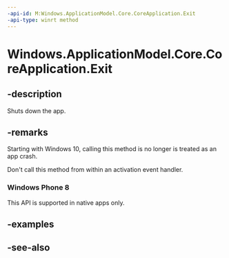 ```yaml
---
-api-id: M:Windows.ApplicationModel.Core.CoreApplication.Exit
-api-type: winrt method
---
```


<!-- Method syntax
public void Exit()
-->

# Windows.ApplicationModel.Core.CoreApplication.Exit

## -description
Shuts down the app.

## -remarks
Starting with Windows 10, calling this method is no longer is treated as an app crash.

Don't call this method from within an activation event handler.

### Windows Phone 8

This API is supported in native apps only.

## -examples

## -see-also
